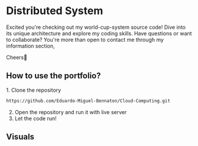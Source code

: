 <h1>Distributed System</h1>
Excited you're checking out my world-cup-system source code! Dive into its unique architecture and explore my coding skills. Have questions or want to collaborate? You're more than open to contact me through my information section,

Cheers👋

<h2>How to use the portfolio?</h2>
1. Clone the repository

```markdown
https://github.com/Eduardo-Miguel-Bennaton/Cloud-Computing.git
```
2. Open the repository and run it with live server
3. Let the code run!

<h2>Visuals</h2>
